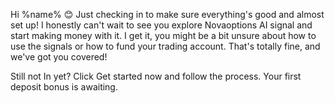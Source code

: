Hi %name% 😊
Just checking in to make sure everything\'s good and almost set up\!
I honestly can\'t wait to see you explore Novaoptions AI signal and start making money with it\. I get it\, you might be a bit unsure about how to use the signals or how to fund your trading
account\. That\'s totally fine\, and we've got you covered\!

Still not In yet\? Click Get started now and follow the process\. Your first deposit bonus is
awaiting\.